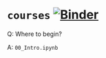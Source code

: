 # **`courses`** [![Binder](https://mybinder.org/badge.svg)](https://mybinder.org/v2/gh/rraadd88/courses/master)


Q: Where to begin?

A: `00_Intro.ipynb`